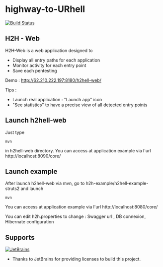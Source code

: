 # highway-to-URhell

[![Build Status](https://travis-ci.org/highway-to-urhell/highway-to-urhell-web.svg)](https://travis-ci.org/highway-to-urhell/highway-to-urhell-web)

## H2H - Web

H2H-Web is a web application designed to
* Display all entry paths for each application
* Monitor activity for each entry point
* Save each pentesting

Demo : http://62.210.222.197:8180/h2hell-web/

Tips :
* Launch real application : "Launch app" icon
* "See statistics" to have a precise view of all detected entry points

## Launch h2hell-web
Just type
```
mvn
```
in h2hell-web directory.
You can access at application example via l'url http://localhost:8090/core/

## Launch example
After launch h2hell-web via mvn, go to h2h-example/h2hell-example-struts2 and launch 
```
mvn
```
You can access at application example via l'url http://localhost:8080/core/

You can edit h2h.properties to change : Swagger url , DB connexion, Hibernate configuration

## Supports
[![JetBrains](https://www.jetbrains.com/company/docs/logo_jetbrains.png?raw=true)](https://www.jetbrains.com/webstorm/)
- Thanks to JetBrains for providing licenses to build this project.
